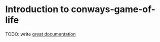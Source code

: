 # Introduction to conways-game-of-life

TODO: write [great documentation](http://jacobian.org/writing/what-to-write/)
